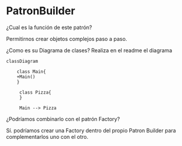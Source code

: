 # PatronBuilder

¿Cual es la función de este patrón?

Permitirnos crear objetos complejos paso a paso.

¿Como es su Diagrama de clases? Realiza en el readme el diagrama

```mermaid
classDiagram

    class Main{
    +Main()
    }
    
     class Pizza{
     }
     
     Main --> Pizza
```

¿Podríamos combinarlo con el patrón Factory?

Sí. podríamos crear una Factory dentro del propio Patron Builder para complementarlos uno con el otro.
